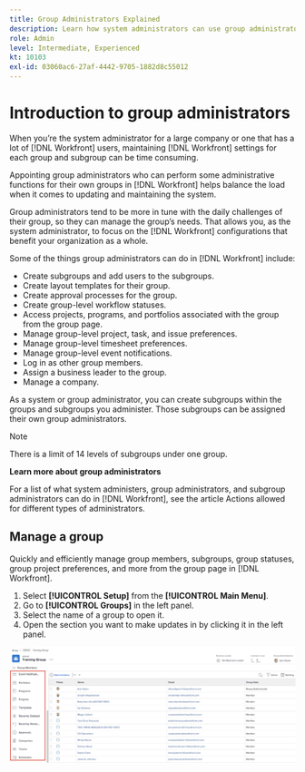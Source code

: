 ```yaml
---
title: Group Administrators Explained
description: Learn how system administrators can use group administrators to help maintain [!DNL Workfront] settings while giving groups more control over their work.
role: Admin
level: Intermediate, Experienced
kt: 10103
exl-id: 03060ac6-27af-4442-9705-1882d8c55012
---
```

# Introduction to group administrators

<!---
21.4 updates have been made
--->

When you’re the system administrator for a large company or one that has a lot of [!DNL Workfront] users, maintaining [!DNL Workfront] settings for each group and subgroup can be time consuming. 

Appointing group administrators who can perform some administrative functions for their own groups in [!DNL Workfront] helps balance the load when it comes to updating and maintaining the system.

Group administrators tend to be more in tune with the daily challenges of their group, so they can manage the group’s needs. That allows you, as the system administrator, to focus on the [!DNL Workfront] configurations that benefit your organization as a whole.

Some of the things group administrators can do in [!DNL Workfront] include:

* Create subgroups and add users to the subgroups. 
* Create layout templates for their group. 
* Create approval processes for the group. 
* Create group-level workflow statuses. 
* Access projects, programs, and portfolios associated with the group from the group page. 
* Manage group-level project, task, and issue preferences. 
* Manage group-level timesheet preferences. 
* Manage group-level event notifications. 
* Log in as other group members. 
* Assign a business leader to the group. 
* Manage a company. 

As a system or group administrator, you can create subgroups within the groups and subgroups you administer. Those subgroups can be assigned their own group administrators.

>[!NOTE]
>
>There is a limit of 14 levels of subgroups under one group.

**Learn more about group administrators**

<!---
bullet points below need hyperlinks
--->

For a list of what system administers, group administrators, and subgroup administrators can do in [!DNL Workfront], see the article Actions allowed for different types of administrators.

## Manage a group

Quickly and efficiently manage group members, subgroups, group statuses, group project preferences, and more from the group page in [!DNL Workfront].

1. Select **[!UICONTROL Setup]** from the **[!UICONTROL Main Menu]**.
1. Go to **[!UICONTROL Groups]** in the left panel.
1. Select the name of a group to open it.
1. Open the section you want to make updates in by clicking it in the left panel.

![Group page](assets/admin-fund-manage-a-group.png)

<!---
learn more URLs
Create and manage groups 
Create and manage subgroups 
Business leader overview 
--->
